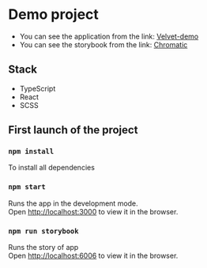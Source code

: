 # Demo project

* You can see the application from the link: [Velvet-demo](https://velvet-demo.ashashkov.com//)
* You can see the storybook from the link: [Chromatic](https://63f3ad4f13412f50a82b7b96-lhzfgjbhqj.chromatic.com/)

## Stack
* TypeScript
* React
* SCSS


## First launch of the project


### `npm install`
To install all dependencies

### `npm start`
Runs the app in the development mode.\
Open [http://localhost:3000](http://localhost:3000) to view it in the browser.

### `npm run storybook`
Runs the story of app\
Open [http://localhost:6006](http://localhost:6006) to view it in the browser.
